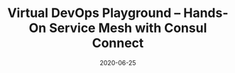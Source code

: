 ---
external_url: https://www.youtube.com/watch?v=S4IgDMfCb4w
title: Virtual DevOps Playground – Hands-On Service Mesh with Consul Connect
date: 2020-06-25
thumbnail: /assets/images/post_thumbs/2020-06-25-virtual-devops-consul-connect.jpg
---